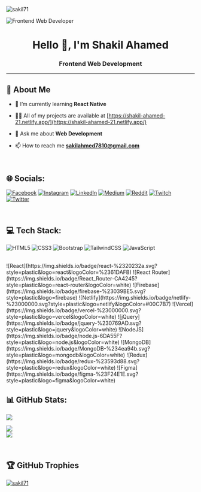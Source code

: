 <p align="left"> <img src="https://komarev.com/ghpvc/?username=sakil71&label=Profile%20views&color=0e75b6&style=flat" alt="sakil71" /> </p>

![Frontend Web Developer](https://i.ibb.co/tcFZtwz/Whats-App-Image-2022-10-13-at-8-54-42-PM.jpg)

<h1 align="center">Hello 👋, I'm Shakil Ahamed</h1>
<h3 align="center">Frontend Web Development</h3>
<hr/>


## 💫 About Me

- 🌱 I’m currently learning **React Native**

- 👨‍💻 All of my projects are available at [https://shakil-ahamed-21.netlify.app/](https://shakil-ahamed-21.netlify.app/)

- 💬 Ask me about **Web Development**

- 📫 How to reach me **sakilahmed7810@gmail.com**

<br/>

## 🌐 Socials:
[![Facebook](https://img.shields.io/badge/Facebook-%231877F2.svg?logo=Facebook&logoColor=white)](https://facebook.com/sakil2171) [![Instagram](https://img.shields.io/badge/Instagram-%23E4405F.svg?logo=Instagram&logoColor=white)](https://instagram.com/sakil6566/) [![LinkedIn](https://img.shields.io/badge/LinkedIn-%230077B5.svg?logo=linkedin&logoColor=white)](https://linkedin.com/in/shakil-ahamed-097164177/) [![Medium](https://img.shields.io/badge/Medium-12100E?logo=medium&logoColor=white)](https://medium.com/@@shakilahamed2171) [![Reddit](https://img.shields.io/badge/Reddit-%23FF4500.svg?logo=Reddit&logoColor=white)](https://reddit.com/user/Sakil71) [![Twitch](https://img.shields.io/badge/Twitch-%239146FF.svg?logo=Twitch&logoColor=white)](https://twitch.tv/sakil71) [![Twitter](https://img.shields.io/badge/Twitter-%231DA1F2.svg?logo=Twitter&logoColor=white)](https://twitter.com/ShakilA42712830) 

<br/>

## 💻 Tech Stack:
![HTML5](https://img.shields.io/badge/html5-%23E34F26.svg?style=plastic&logo=html5&logoColor=white)
![CSS3](https://img.shields.io/badge/css3-%231572B6.svg?style=plastic&logo=css3&logoColor=white) 
![Bootstrap](https://img.shields.io/badge/bootstrap-%23563D7C.svg?style=plastic&logo=bootstrap&logoColor=white)
![TailwindCSS](https://img.shields.io/badge/tailwindcss-%2338B2AC.svg?style=plastic&logo=tailwind-css&logoColor=white)
![JavaScript](https://img.shields.io/badge/javascript-%23323330.svg?style=plastic&logo=javascript&logoColor=%23F7DF1E)

<br/>
![React](https://img.shields.io/badge/react-%2320232a.svg?style=plastic&logo=react&logoColor=%2361DAFB) 
![React Router](https://img.shields.io/badge/React_Router-CA4245?style=plastic&logo=react-router&logoColor=white)
![Firebase](https://img.shields.io/badge/firebase-%23039BE5.svg?style=plastic&logo=firebase) 
![Netlify](https://img.shields.io/badge/netlify-%23000000.svg?style=plastic&logo=netlify&logoColor=#00C7B7) 
![Vercel](https://img.shields.io/badge/vercel-%23000000.svg?style=plastic&logo=vercel&logoColor=white) 
![jQuery](https://img.shields.io/badge/jquery-%230769AD.svg?style=plastic&logo=jquery&logoColor=white) 
![NodeJS](https://img.shields.io/badge/node.js-6DA55F?style=plastic&logo=node.js&logoColor=white) 
![MongoDB](https://img.shields.io/badge/MongoDB-%234ea94b.svg?style=plastic&logo=mongodb&logoColor=white) 
![Redux](https://img.shields.io/badge/redux-%23593d88.svg?style=plastic&logo=redux&logoColor=white) 
![Figma](https://img.shields.io/badge/figma-%23F24E1E.svg?style=plastic&logo=figma&logoColor=white)

<br/>

## 📊 GitHub Stats:
  ![](https://github-readme-stats.vercel.app/api/top-langs/?username=Sakil71&theme=dark&hide_border=false&include_all_commits=true&count_private=true&layout=compact)

![](https://github-readme-stats.vercel.app/api?username=Sakil71&theme=dark&hide_border=false&include_all_commits=true&count_private=true)<br/>
![](https://github-readme-streak-stats.herokuapp.com/?user=Sakil71&theme=dark&hide_border=false)<br/>

<br/>

## 🏆 GitHub Trophies
<p align="left"> <a href="https://github.com/ryo-ma/github-profile-trophy"><img src="https://github-profile-trophy.vercel.app/?username=sakil71" alt="sakil71" /></a> </p>

<p align="left"> <a href="https://twitter.com/" target="blank"><img src="https://img.shields.io/twitter/follow/?logo=twitter&style=for-the-badge" alt="" /></a> </p>

